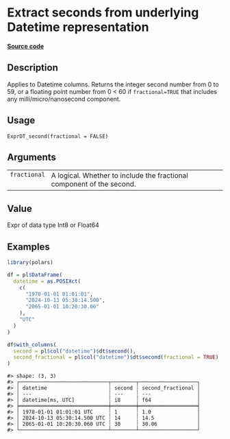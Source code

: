 

# Extract seconds from underlying Datetime representation

[**Source code**](https://github.com/pola-rs/r-polars/tree/8dac37e8bf89bcd080a13d0ed20dd1dc2bee615f/R/expr__datetime.R#L442)

## Description

Applies to Datetime columns. Returns the integer second number from 0 to
59, or a floating point number from 0 \< 60 if
<code>fractional=TRUE</code> that includes any milli/micro/nanosecond
component.

## Usage

<pre><code class='language-R'>ExprDT_second(fractional = FALSE)
</code></pre>

## Arguments

<table>
<tr>
<td style="white-space: nowrap; font-family: monospace; vertical-align: top">
<code id="fractional">fractional</code>
</td>
<td>
A logical. Whether to include the fractional component of the second.
</td>
</tr>
</table>

## Value

Expr of data type Int8 or Float64

## Examples

``` r
library(polars)

df = pl$DataFrame(
  datetime = as.POSIXct(
    c(
      "1978-01-01 01:01:01",
      "2024-10-13 05:30:14.500",
      "2065-01-01 10:20:30.06"
    ),
    "UTC"
  )
)

df$with_columns(
  second = pl$col("datetime")$dt$second(),
  second_fractional = pl$col("datetime")$dt$second(fractional = TRUE)
)
```

    #> shape: (3, 3)
    #> ┌─────────────────────────────┬────────┬───────────────────┐
    #> │ datetime                    ┆ second ┆ second_fractional │
    #> │ ---                         ┆ ---    ┆ ---               │
    #> │ datetime[ms, UTC]           ┆ i8     ┆ f64               │
    #> ╞═════════════════════════════╪════════╪═══════════════════╡
    #> │ 1978-01-01 01:01:01 UTC     ┆ 1      ┆ 1.0               │
    #> │ 2024-10-13 05:30:14.500 UTC ┆ 14     ┆ 14.5              │
    #> │ 2065-01-01 10:20:30.060 UTC ┆ 30     ┆ 30.06             │
    #> └─────────────────────────────┴────────┴───────────────────┘

